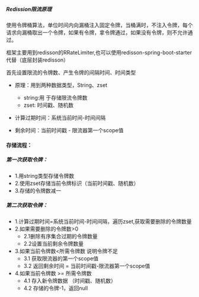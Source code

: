 
##### Redission限流原理
使用令牌桶算法，单位时间内向漏桶注入固定令牌，当桶满时，不注入令牌，每个请求向漏桶取出一个令牌，如果有令牌，拿令牌通过，如果没有令牌，则不允许通过。

框架主要用到redisson的RRateLimiter,也可以使用redisson-spring-boot-starter代替（底层封装redisson）

首先设置限流的令牌数、产生令牌的间隔时间、时间类型

* 原理：用到两种数据类型，String、zset
    * string:用 于存储限流令牌数
    * zset: 时间戳、随机数

* 计算过期时间：系统当前时间-时间间隔
* 剩余时间：当前时间戳 - 限流器第一个scope值

#### 存储流程：
##### 第一次获取令牌：
* 1.用string类型存储令牌数
* 2.使用zset存储当前令牌标识（当前时间戳、随机数）
* 3.存储的令牌数减一
##### 第二次获取令牌：
* 1.计算过期时间=系统当前时间-时间间隔，遍历zset,获取需要删除的令牌数量
* 2.如果需要删除的令牌数>0
    * 2.1删除有序集合过期的令牌数量
    * 2.2设置当前剩余令牌数量
* 3.如果当前令牌数<所需令牌数 说明令牌不足
    * 3.1 获取限流器的第一个scope值
    * 3.2 返回剩余时间 = 当前时间戳-限流器第一个scope值
* 4.如果当前令牌数 >= 所需令牌数
    * 4.1 存入新令牌数据 （时间戳、随机数）
    * 4.2 存储的令牌-1，返回null
        

